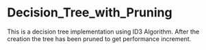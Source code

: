 # Decision_Tree_with_Pruning
This is a decision tree implementation using ID3 Algorithm. After the creation the tree has been pruned to get performance increment. 
